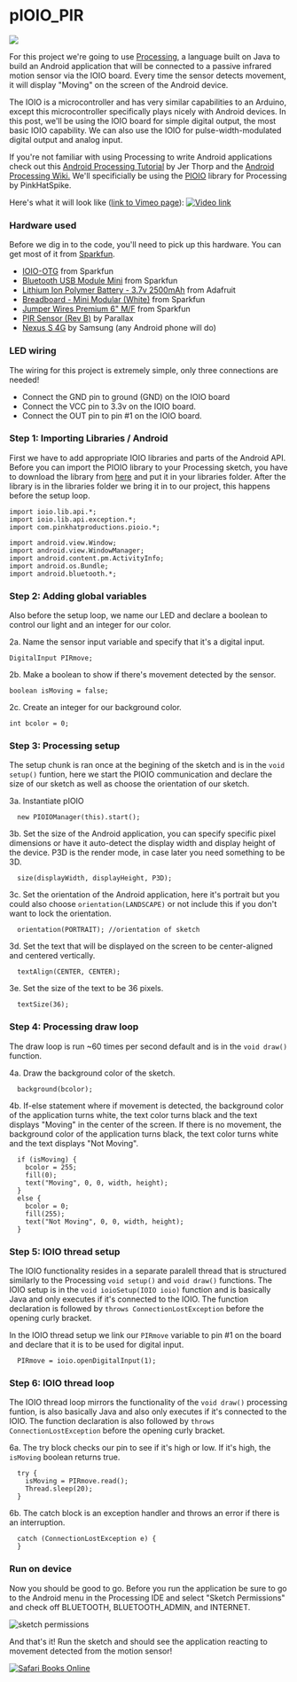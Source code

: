 pIOIO_PIR
=========

<img src="http://imgur.com/l81OXXe.jpg" />

For this project we're going to use <a href="http://processing.org/">Processing</a>, a language built on Java to build an Android application that will be connected to a passive infrared motion sensor via the IOIO board. Every time the sensor detects movement, it will display "Moving" on the screen of the Android device.

The IOIO is a microcontroller and has very similar capabilities to an Arduino, except this microcontroller specifically plays nicely with Android devices. In this post, we'll be using the IOIO board for simple digital output, the most basic IOIO capability. We can also use the IOIO for pulse-width-modulated digital output and analog input.

If you're not familiar with using Processing to write Android applications check out this <a href="http://processing.org/tutorials/android/">Android Processing Tutorial</a> by Jer Thorp and the <a href="http://wiki.processing.org/w/Android">Android Processing Wiki.</a> We'll specificially be using the <a href="https://github.com/PinkHatSpike/pioio">PIOIO</a> library for Processing by PinkHatSpike.

Here's what it will look like (<a href="https://vimeo.com/88686061">link to Vimeo page</a>):
<a href="https://vimeo.com/88686061"><img src="http://i.imgur.com/BMr66Ti.jpg" title="Video link" /></a>

### Hardware used
Before we dig in to the code, you'll need to pick up this hardware. You can get most of it from <a href="https://www.sparkfun.com/">Sparkfun</a>.
  * <a href="https://www.sparkfun.com/products/11343">IOIO-OTG</a> from Sparkfun
  * <a href="https://www.sparkfun.com/products/9434">Bluetooth USB Module Mini</a> from Sparkfun
  * <a href="http://www.adafruit.com/products/328">Lithium Ion Polymer Battery - 3.7v 2500mAh</a> from Adafruit
  * <a href="https://www.sparkfun.com/products/12043">Breadboard - Mini Modular (White)</a> from Sparkfun
  * <a href="https://www.sparkfun.com/products/9140">Jumper Wires Premium 6" M/F</a> from Sparkfun
  * <a href="http://www.parallax.com/product/555-28027">PIR Sensor (Rev B)</a> by Parallax
  * <a href="http://www.amazon.com/Samsung-Nexus-Android-Phone-Sprint/dp/B0050DDVUI">Nexus S 4G</a> by Samsung (any Android phone will do)

### LED wiring
The wiring for this project is extremely simple, only three connections are needed!
  * Connect the GND pin to ground (GND) on the IOIO board
  * Connect the VCC pin to 3.3v on the IOIO board.
  * Connect the OUT pin to pin #1 on the IOIO board.

### Step 1: Importing Libraries / Android
First we have to add appropriate IOIO libraries and parts of the Android API. Before you can import the PIOIO library to your Processing sketch, you have to download the library from <a href="https://github.com/PinkHatSpike/pioio">here</a> and put it in your libraries folder. After the library is in the libraries folder we bring it in to our project, this happens before the setup loop.
```
import ioio.lib.api.*;
import ioio.lib.api.exception.*;
import com.pinkhatproductions.pioio.*;

import android.view.Window;
import android.view.WindowManager;
import android.content.pm.ActivityInfo;
import android.os.Bundle;
import android.bluetooth.*;
```

### Step 2: Adding global variables
Also before the setup loop, we name our LED and declare a boolean to control our light and an integer for our color.

2a. Name the sensor input variable and specify that it's a digital input.
```
DigitalInput PIRmove;
```
2b. Make a boolean to show if there's movement detected by the sensor.
```
boolean isMoving = false;
```
2c. Create an integer for our background color.
```
int bcolor = 0;
```

### Step 3: Processing setup
The setup chunk is ran once at the begining of the sketch and is in the `void setup()` funtion, here we start the PIOIO communication and declare the size of our sketch as well as choose the orientation of our sketch.

3a. Instantiate pIOIO
```
  new PIOIOManager(this).start();
```
3b. Set the size of the Android application, you can specify specific pixel dimensions or have it auto-detect the display width and display height of the device. P3D is the render mode, in case later you need something to be 3D.
```
  size(displayWidth, displayHeight, P3D);
```
3c. Set the orientation of the Android application, here it's portrait but you could also choose `orientation(LANDSCAPE)` or not include this if you don't want to lock the orientation.
```
  orientation(PORTRAIT); //orientation of sketch
```
3d. Set the text that will be displayed on the screen to be center-aligned and centered vertically.
```
  textAlign(CENTER, CENTER);
```
3e. Set the size of the text to be 36 pixels.
```
  textSize(36);
```

### Step 4: Processing draw loop
The draw loop is run ~60 times per second default and is in the `void draw()` function.

4a. Draw the background color of the sketch.
```
  background(bcolor);
```
4b. If-else statement where if movement is detected, the background color of the application turns white, the text color turns black and the text displays "Moving" in the center of the screen. If there is no movement, the background color of the application turns black, the text color turns white and the text displays "Not Moving".
```
  if (isMoving) {
    bcolor = 255;
    fill(0);
    text("Moving", 0, 0, width, height);
  }
  else {
    bcolor = 0;
    fill(255);
    text("Not Moving", 0, 0, width, height);
  }
```

### Step 5: IOIO thread setup
The IOIO functionality resides in a separate paralell thread that is structured similarly to the Processing `void setup()` and `void draw()` functions. The IOIO setup is in the `void ioioSetup(IOIO ioio)` function and is basically Java and only executes if it's connected to the IOIO. The function declaration is followed by `throws ConnectionLostException` before the opening curly bracket.

In the IOIO thread setup we link our `PIRmove` variable to pin #1 on the board and declare that it is to be used for digital input.
```
  PIRmove = ioio.openDigitalInput(1);
```

### Step 6: IOIO thread loop
The IOIO thread loop mirrors the functionality of the `void draw()` processing funtion, is also basically Java and also only executes if it's connected to the IOIO. The function declaration is also followed by `throws ConnectionLostException` before the opening curly bracket.

6a. The try block checks our pin to see if it's high or low. If it's high, the `isMoving` boolean returns true.
```
  try {
    isMoving = PIRmove.read();
    Thread.sleep(20);
  }
```
6b. The catch block is an exception handler and throws an error if there is an interruption.
```
  catch (ConnectionLostException e) {
  }
```
### Run on device
Now you should be good to go. Before you run the application be sure to go to the Android menu in the Processing IDE and select "Sketch Permissions" and check off BLUETOOTH, BLUETOOTH_ADMIN, and INTERNET.

<img src="http://i.imgur.com/5WoRRN9.png" title="sketch permissions" />

And that's it! Run the sketch and should see the application reacting to movement detected from the motion sensor! 

<a href="http://blog.safaribooksonline.com/"><img src="http://i.imgur.com/Br3caNj.jpg" title="Safari Books Online" /></a>
